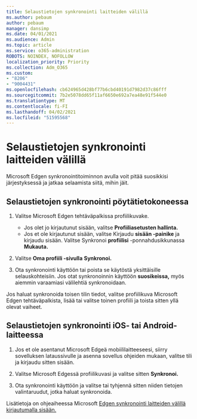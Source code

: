 ```yaml
---
title: Selaustietojen synkronointi laitteiden välillä
ms.author: pebaum
author: pebaum
manager: dansimp
ms.date: 04/01/2021
ms.audience: Admin
ms.topic: article
ms.service: o365-administration
ROBOTS: NOINDEX, NOFOLLOW
localization_priority: Priority
ms.collection: Adm_O365
ms.custom:
- "8206"
- "9004431"
ms.openlocfilehash: cb624965d428bf77b6cbd40191d7982d37c86fff
ms.sourcegitcommit: 7b2e5078dd65f11af6650e692a7ea48e91f544e0
ms.translationtype: MT
ms.contentlocale: fi-FI
ms.lasthandoff: 04/02/2021
ms.locfileid: "51595568"
---
```

# <a name="sync-your-browsing-data-across-your-devices"></a>Selaustietojen synkronointi laitteiden välillä

Microsoft Edgen synkronointitoiminnon avulla voit pitää suosikkisi järjestyksessä ja jatkaa selaamista siitä, mihin jäit.

## <a name="sync-your-browsing-data-on-a-desktop-computer"></a>Selaustietojen synkronointi pöytätietokoneessa

1. Valitse Microsoft Edgen tehtäväpalkissa profiilikuvake.
    
    - Jos olet jo kirjautunut sisään, valitse **Profiiliasetusten hallinta.**
    - Jos et ole kirjautunut sisään, valitse Kirjaudu **sisään -painike** ja kirjaudu sisään. Valitse Synkronoi **profiilisi** -ponnahdusikkunassa **Mukauta.**

1. Valitse **Oma profiili -sivulla** **Synkronoi.**

1. Ota synkronointi käyttöön tai poista se käytöstä yksittäisille selauskohteisiin. Jos otat synkronoinnin käyttöön **suosikeissa,** myös aiemmin varaamiasi välilehtiä synkronoidaan.

Jos haluat synkronoida toisen tilin tiedot, valitse profiilikuva Microsoft Edgen tehtäväpalkista, lisää tai valitse toinen profiili ja toista sitten yllä olevat vaiheet.

## <a name="sync-your-browsing-data-on-your-ios-or-android-device"></a>Selaustietojen synkronointi iOS- tai Android-laitteessa

1. Jos et ole asentanut Microsoft Edgeä mobiililaitteeseesi, siirry sovelluksen lataussivulle ja asenna sovellus ohjeiden mukaan, valitse tili ja kirjaudu sitten sisään.

1. Valitse Microsoft Edgessä profiilikuvasi ja valitse sitten **Synkronoi.**

1. Ota synkronointi käyttöön ja valitse tai tyhjennä sitten niiden tietojen valintaruudut, jotka haluat synkronoida.

Lisätietoja on ohjeaiheessa Microsoft [Edgen synkronointi laitteiden välillä kirjautumalla sisään.](https://go.microsoft.com/fwlink/?linkid=2145501)
